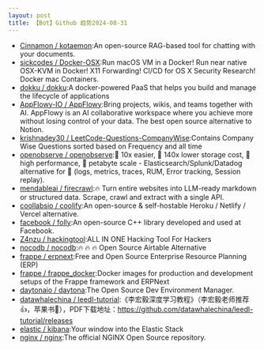 ```yaml
---
layout: post
title: 【Bot】Github 趋势2024-08-31
---
```


* [Cinnamon / kotaemon](https://github.com/Cinnamon/kotaemon):An open-source RAG-based tool for chatting with your documents.
* [sickcodes / Docker-OSX](https://github.com/sickcodes/Docker-OSX):Run macOS VM in a Docker! Run near native OSX-KVM in Docker! X11 Forwarding! CI/CD for OS X Security Research! Docker mac Containers.
* [dokku / dokku](https://github.com/dokku/dokku):A docker-powered PaaS that helps you build and manage the lifecycle of applications
* [AppFlowy-IO / AppFlowy](https://github.com/AppFlowy-IO/AppFlowy):Bring projects, wikis, and teams together with AI. AppFlowy is an AI collaborative workspace where you achieve more without losing control of your data. The best open source alternative to Notion.
* [krishnadey30 / LeetCode-Questions-CompanyWise](https://github.com/krishnadey30/LeetCode-Questions-CompanyWise):Contains Company Wise Questions sorted based on Frequency and all time
* [openobserve / openobserve](https://github.com/openobserve/openobserve):🚀 10x easier, 🚀 140x lower storage cost, 🚀 high performance, 🚀 petabyte scale - Elasticsearch/Splunk/Datadog alternative for 🚀 (logs, metrics, traces, RUM, Error tracking, Session replay).
* [mendableai / firecrawl](https://github.com/mendableai/firecrawl):🔥 Turn entire websites into LLM-ready markdown or structured data. Scrape, crawl and extract with a single API.
* [coollabsio / coolify](https://github.com/coollabsio/coolify):An open-source & self-hostable Heroku / Netlify / Vercel alternative.
* [facebook / folly](https://github.com/facebook/folly):An open-source C++ library developed and used at Facebook.
* [Z4nzu / hackingtool](https://github.com/Z4nzu/hackingtool):ALL IN ONE Hacking Tool For Hackers
* [nocodb / nocodb](https://github.com/nocodb/nocodb):🔥 🔥 🔥 Open Source Airtable Alternative
* [frappe / erpnext](https://github.com/frappe/erpnext):Free and Open Source Enterprise Resource Planning (ERP)
* [frappe / frappe_docker](https://github.com/frappe/frappe_docker):Docker images for production and development setups of the Frappe framework and ERPNext
* [daytonaio / daytona](https://github.com/daytonaio/daytona):The Open Source Dev Environment Manager.
* [datawhalechina / leedl-tutorial](https://github.com/datawhalechina/leedl-tutorial):《李宏毅深度学习教程》（李宏毅老师推荐👍，苹果书🍎），PDF下载地址：https://github.com/datawhalechina/leedl-tutorial/releases
* [elastic / kibana](https://github.com/elastic/kibana):Your window into the Elastic Stack
* [nginx / nginx](https://github.com/nginx/nginx):The official NGINX Open Source repository.
